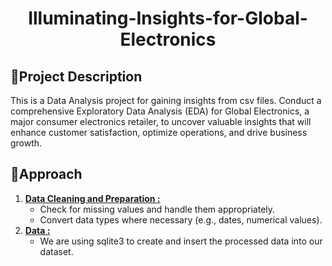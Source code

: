 <h1 align="center"> Illuminating-Insights-for-Global-Electronics</h1>

## 📖Project Description 
This is a Data Analysis project for gaining insights from csv files. Conduct a comprehensive Exploratory Data Analysis (EDA) for Global Electronics, a major consumer electronics retailer, to uncover valuable insights that will enhance customer satisfaction, optimize operations, and drive business growth.
## 🚩Approach
1. [**Data Cleaning and Preparation :**](https://github.com/Avijit-Jana/Illuminating-Insights-for-Global-Electronics/tree/main/Data%20Cleaning%20and%20Preparation)
   - Check for missing values and handle them appropriately.
   - Convert data types where necessary (e.g., dates, numerical values).
2. [**Data :**](https://github.com/Avijit-Jana/Illuminating-Insights-for-Global-Electronics/tree/main/Output%20Storage)
   - We are using sqlite3 to create and insert the processed data into our dataset.